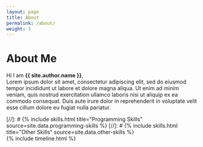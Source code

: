 ```yaml
---
layout: page
title: About
permalink: /about/
weight: 3
---
```


# **About Me**

Hi I am **{{ site.author.name }}**,<br>
Lorem ipsum dolor sit amet, consectetur adipiscing elit, sed do eiusmod tempor incididunt ut labore et dolore magna aliqua. Ut enim ad minim veniam, quis nostrud exercitation ullamco laboris nisi ut aliquip ex ea commodo consequat. Duis aute irure dolor in reprehenderit in voluptate velit esse cillum dolore eu fugiat nulla pariatur.

<div class="row">
[//]: # {% include skills.html title="Programming Skills" source=site.data.programming-skills %}
[//]: # {% include skills.html title="Other Skills" source=site.data.other-skills %}
</div>

<div class="row">
{% include timeline.html %}
</div>